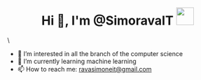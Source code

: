 <h1 align="center">Hi 👋, I'm @SimoravaIT <img height="40" src="https://emoji.gg/assets/emoji/7333-parrotdance.gif"></h1>\

- 👀 I’m interested in all the branch of the computer science
- 🌱 I’m currently learning machine learning
- 📫 How to reach me: ravasimoneit@gmail.com

<!---
SimoravaIT/SimoravaIT is a ✨ special ✨ repository because its `README.md` (this file) appears on your GitHub profile.
You can click the Preview link to take a look at your changes.
--->
